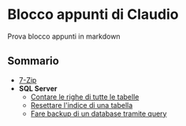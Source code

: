 # Blocco appunti di Claudio

Prova blocco appunti in markdown

## Sommario
- [7-Zip](/7-zip.md)
- **SQL Server**
    - [Contare le righe di tutte le tabelle](/sql-server/contare-righe.md)
    - [Resettare l'indice di una tabella](/sql-server/reset-index.md)
    - [Fare backup di un database tramite query](/sql-server/backup-database.md)